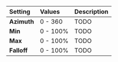 | Setting     | Values      | Description |
| :---------- | :---------- | :---------- |
| **Azimuth** | 0 - 360     | TODO       |
| **Min**     | 0 - 100% | TODO       |
| **Max**     | 0 - 100% | TODO       |
| **Falloff** | 0 - 100% | TODO       |





<!--examples-->
